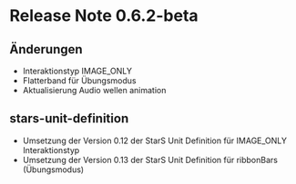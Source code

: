 # Release Note 0.6.2-beta #

## Änderungen
- Interaktionstyp IMAGE_ONLY
- Flatterband für Übungsmodus
- Aktualisierung Audio wellen animation


## stars-unit-definition

- Umsetzung der Version 0.12 der StarS Unit Definition für IMAGE_ONLY Interaktionstyp 
- Umsetzung der Version 0.13 der StarS Unit Definition für ribbonBars (Übungsmodus)

